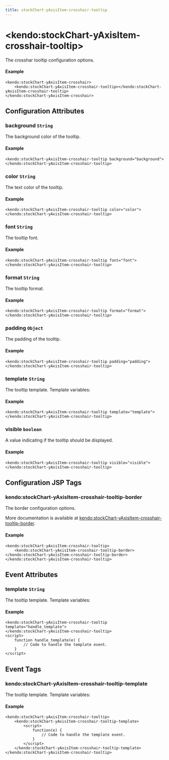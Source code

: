 ```yaml
---
title: stockChart-yAxisItem-crosshair-tooltip
---
```


# \<kendo:stockChart-yAxisItem-crosshair-tooltip\>

The crosshar tooltip configuration options.

#### Example
    <kendo:stockChart-yAxisItem-crosshair>
        <kendo:stockChart-yAxisItem-crosshair-tooltip></kendo:stockChart-yAxisItem-crosshair-tooltip>
    </kendo:stockChart-yAxisItem-crosshair>

## Configuration Attributes

### background `String`

The background color of the tooltip.

#### Example
    <kendo:stockChart-yAxisItem-crosshair-tooltip background="background">
    </kendo:stockChart-yAxisItem-crosshair-tooltip>

### color `String`

The text color of the tooltip.

#### Example
    <kendo:stockChart-yAxisItem-crosshair-tooltip color="color">
    </kendo:stockChart-yAxisItem-crosshair-tooltip>

### font `String`

The tooltip font.

#### Example
    <kendo:stockChart-yAxisItem-crosshair-tooltip font="font">
    </kendo:stockChart-yAxisItem-crosshair-tooltip>

### format `String`

The tooltip format.

#### Example
    <kendo:stockChart-yAxisItem-crosshair-tooltip format="format">
    </kendo:stockChart-yAxisItem-crosshair-tooltip>

### padding `Object`

The padding of the tooltip.

#### Example
    <kendo:stockChart-yAxisItem-crosshair-tooltip padding="padding">
    </kendo:stockChart-yAxisItem-crosshair-tooltip>

### template `String`

The tooltip template.
Template variables:

#### Example
    <kendo:stockChart-yAxisItem-crosshair-tooltip template="template">
    </kendo:stockChart-yAxisItem-crosshair-tooltip>

### visible `boolean`

A value indicating if the tooltip should be displayed.

#### Example
    <kendo:stockChart-yAxisItem-crosshair-tooltip visible="visible">
    </kendo:stockChart-yAxisItem-crosshair-tooltip>


##  Configuration JSP Tags

### kendo:stockChart-yAxisItem-crosshair-tooltip-border

The border configuration options.

More documentation is available at [kendo:stockChart-yAxisItem-crosshair-tooltip-border](stockchart/yaxisitem-crosshair-tooltip-border).

#### Example

    <kendo:stockChart-yAxisItem-crosshair-tooltip>
        <kendo:stockChart-yAxisItem-crosshair-tooltip-border></kendo:stockChart-yAxisItem-crosshair-tooltip-border>
    </kendo:stockChart-yAxisItem-crosshair-tooltip>


## Event Attributes

### template `String`

The tooltip template.
Template variables:


#### Example
    <kendo:stockChart-yAxisItem-crosshair-tooltip template="handle_template">
    </kendo:stockChart-yAxisItem-crosshair-tooltip>
    <script>
        function handle_template(e) {
            // Code to handle the template event.
        }
    </script>

## Event Tags

### kendo:stockChart-yAxisItem-crosshair-tooltip-template

The tooltip template.
Template variables:


#### Example
    <kendo:stockChart-yAxisItem-crosshair-tooltip>
        <kendo:stockChart-yAxisItem-crosshair-tooltip-template>
            <script>
                function(e) {
                    // Code to handle the template event.
                }
            </script>
        </kendo:stockChart-yAxisItem-crosshair-tooltip-template>
    </kendo:stockChart-yAxisItem-crosshair-tooltip>

